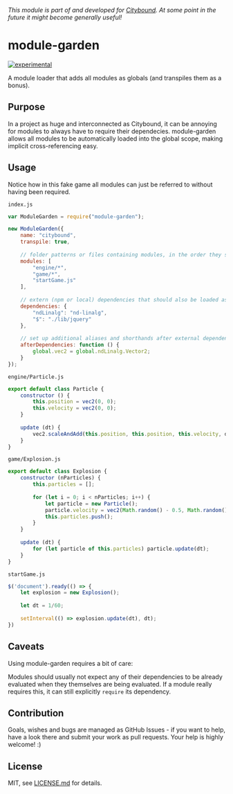 *This module is part of and developed for [Citybound](http://cityboundsim.com).
At some point in the future it might become generally useful!*

# module-garden

[![experimental](http://badges.github.io/stability-badges/dist/experimental.svg)](http://github.com/badges/stability-badges)

A module loader that adds all modules as globals (and transpiles them as a bonus).

## Purpose

In a project as huge and interconnected as Citybound, it can be annoying for modules to always have to require their dependecies.
module-garden allows all modules to be automatically loaded into the global scope, making implicit cross-referencing easy.

## Usage

Notice how in this fake game all modules can just be referred to without having been required.

`index.js`
```javascript
var ModuleGarden = require("module-garden");

new ModuleGarden({
	name: "citybound",
	transpile: true,
	
	// folder patterns or files containing modules, in the order they should be loaded
	modules: [
		"engine/*",
		"game/*",
		"startGame.js"
	],
	
	// extern (npm or local) dependencies that should also be loaded as globals (key = alias)
	dependencies: {
		"ndLinalg": "nd-linalg",
		"$": "./lib/jquery"
	},
	
	// set up additional aliases and shorthands after external dependencies are loaded
	afterDependencies: function () {
		global.vec2 = global.ndLinalg.Vector2;
	}
});
```

`engine/Particle.js`
```javascript
export default class Particle {
    constructor () {
        this.position = vec2(0, 0);
        this.velocity = vec2(0, 0);
    }
    
    update (dt) {
        vec2.scaleAndAdd(this.position, this.position, this.velocity, dt); 
    }
}
```


`game/Explosion.js`
```javascript
export default class Explosion {
    constructor (nParticles) {
        this.particles = [];
        
        for (let i = 0; i < nParticles; i++) {
            let particle = new Particle();
            particle.velocity = vec2(Math.random() - 0.5, Math.random() - 0.5);
            this.particles.push();
        }
    }
    
    update (dt) {
        for (let particle of this.particles) particle.update(dt);
    }
}
```

`startGame.js`
```javascript
$('document').ready(() => {
    let explosion = new Explosion();
    
    let dt = 1/60;
    
    setInterval(() => explosion.update(dt), dt);
})
```

## Caveats

Using module-garden requires a bit of care:

Modules should usually not expect any of their dependencies to be already evaluated when they themselves are being evaluated.
If a module really requires this, it can still explicitly `require` its dependency.

## Contribution

Goals, wishes and bugs are managed as GitHub Issues - if you want to help, have a look there and submit your work as pull requests.
Your help is highly welcome! :)

## License

MIT, see [LICENSE.md](http://github.com/aeickhoff/module-garden/blob/master/LICENSE.md) for details.
